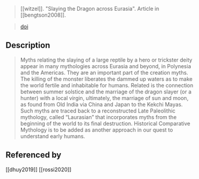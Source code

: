 > [[witzel]]. "Slaying the Dragon across Eurasia". Article in [[bengtson2008]].

> [doi](https://doi.org/10.1075/z.145.21wit)


## Description
> Myths relating the slaying of a large reptile by a hero or trickster deity appear in many mythologies across Eurasia and beyond, in Polynesia and the Americas. They are an important part of the creation myths. The killing of the monster liberates the dammed up waters as to make the world fertile and inhabitable for humans. Related is the connection between summer solstice and the marriage of the dragon slayer (or a hunter) with a local virgin, ultimately, the marriage of sun and moon, as found from Old India via China and Japan to the Kekchi Mayas. Such myths are traced back to a reconstructed Late Paleolithic mythology, called “Laurasian” that incorporates myths from the beginning of the world to its final destruction. Historical Comparative Mythology is to be added as another approach in our quest to understand early humans.

## Referenced by
[[dhuy2019]]
[[rossi2020]]